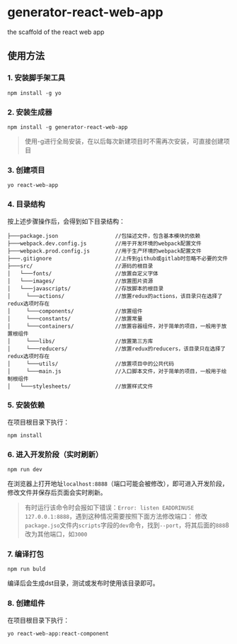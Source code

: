 # generator-react-web-app
the scaffold of the react web app

## 使用方法

### 1. 安装脚手架工具
```
npm install -g yo
```

### 2. 安装生成器
```
npm install -g generator-react-web-app
```

>使用-g进行全局安装，在以后每次新建项目时不需再次安装，可直接创建项目

### 3. 创建项目
```
yo react-web-app
```

### 4. 目录结构
按上述步骤操作后，会得到如下目录结构：
```
├───package.json                  //包描述文件，包含基本模块的依赖
├───webpack.dev.config.js         //用于开发环境的webpack配置文件
├───webpack.prod.config.js        //用于生产环境的webpack配置文件
├───.gitignore                    //上传到github或gitlab时忽略不必要的文件
├───src/                          //源码的根目录
│   └───fonts/                    //放置自定义字体
│   └───images/                   //放置图片资源
│   └───javascripts/              //存放脚本的根目录
│     └───actions/                //放置redux的actions，该目录只在选择了redux选项时存在
│     └───components/             //放置组件
│     └───constants/              //放置常量
│     └───containers/             //放置容器组件，对于简单的项目，一般用于放置根组件
│     └───libs/                   //放置第三方库
│     └───reducers/               //放置redux的reducers，该目录只在选择了redux选项时存在
│     └───utils/                  //放置项目中的公共代码
│     └───main.js                 //入口脚本文件，对于简单的项目，一般用于绘制根组件
│   └───stylesheets/              //放置样式文件
```

### 5. 安装依赖
在项目根目录下执行：
```
npm install
```

### 6. 进入开发阶段（实时刷新）
```
npm run dev
```
在浏览器上打开地址`localhost:8888`（端口可能会被修改），即可进入开发阶段，修改文件并保存后页面会实时刷新。

>有时运行该命令时会报如下错误：`Error: listen EADDRINUSE 127.0.0.1:8888`，遇到这种情况需要按照下面方法修改端口：
>修改`package.jso`文件内`scripts`字段的`dev`命令，找到`--port`，将其后面的`888`8改为其他端口，如`3000`

### 7. 编译打包
```
npm run buld
```
编译后会生成dst目录，测试或发布时使用该目录即可。

### 8. 创建组件
在项目根目录下执行：
```
yo react-web-app:react-component
```

